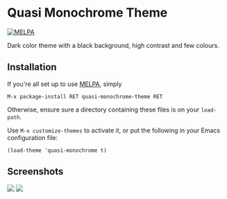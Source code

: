 Quasi Monochrome Theme
======================
[![MELPA](http://melpa.org/packages/quasi-monochrome-theme-badge.svg)](http://melpa.org/#/quasi-monochrome-theme)


Dark color theme with a black background, high contrast and few colours.

## Installation
If you're all set up to use [MELPA](http://melpa.milkbox.net/#/getting-started), simply

    M-x package-install RET quasi-monochrome-theme RET

Otherwise, ensure sure a directory containing these files is on your `load-path`.

Use `M-x customize-themes` to activate it, or put the following in your Emacs configuration file:

    (load-theme 'quasi-monochrome t)


## Screenshots
![](https://raw.githubusercontent.com/lbolla/emacs-quasi-monochrome/master/screenshot1.png)
![](https://raw.githubusercontent.com/lbolla/emacs-quasi-monochrome/master/screenshot2.png)
